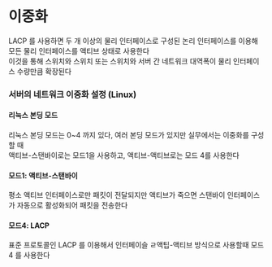 # 이중화
LACP 를 사용하면 두 개 이상의 물리 인터페이스로 구성된 논리 인터페이스를 이용해 모든 물리 인터페이스를 액티브 상태로 사용한다 <br>
이것을 통해 스위치와 스위치 또는 스위치와 서버 간 네트워크 대역폭이 물리 인터페이스 수량만큼 확장된다 <br>

### 서버의 네트워크 이중화 설정 (Linux)
#### 리눅스 본딩 모드
리눅스 본딩 모드는 0~4 까지 있다, 여러 본딩 모드가 있지만 실무에서는 이중화를 구성할 때 <br>
액티브-스탠바이로는 모드1을 사용하고, 액티브-액티브로는 모드 4를 사용한다 <br>

#### 모드1: 액티브-스탠바이
평소 액티브 인터페이스로만 패킷이 전달되지만 액티브가 죽으면 스탠바이 인터페이스가 자동으로 활성화되어 패킷을 전송한다 <br>

#### 모드4: LACP
표준 프로토콜인 LACP 를 이용해서 인터페이슬 ㄹ액팁-액티브 방식으로 사용할때 모드4 를 사용한다